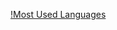 [!Most Used Languages](<https://github-readme-generator-tau.vercel.app/language?username=Momwhyareyouhere>)
